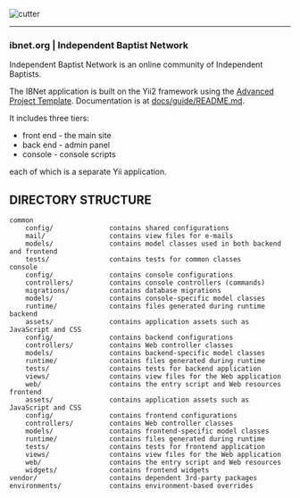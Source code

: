 ![cutter](https://ibnet.org/images/ibnet-large-color.png)

-------------------
### ibnet.org | Independent Baptist Network

Independent Baptist Network is an online community of Independent Baptists.

The IBNet application is built on the Yii2 framework using the [Advanced Project Template](http://www.yiiframework.com/). Documentation is at [docs/guide/README.md](docs/guide/README.md).

It includes three tiers: 
 * front end - the main site
 * back end - admin panel
 * console - console scripts
 
each of which is a separate Yii application.


DIRECTORY STRUCTURE
-------------------

```
common
    config/              contains shared configurations
    mail/                contains view files for e-mails
    models/              contains model classes used in both backend and frontend
    tests/               contains tests for common classes    
console
    config/              contains console configurations
    controllers/         contains console controllers (commands)
    migrations/          contains database migrations
    models/              contains console-specific model classes
    runtime/             contains files generated during runtime
backend
    assets/              contains application assets such as JavaScript and CSS
    config/              contains backend configurations
    controllers/         contains Web controller classes
    models/              contains backend-specific model classes
    runtime/             contains files generated during runtime
    tests/               contains tests for backend application    
    views/               contains view files for the Web application
    web/                 contains the entry script and Web resources
frontend
    assets/              contains application assets such as JavaScript and CSS
    config/              contains frontend configurations
    controllers/         contains Web controller classes
    models/              contains frontend-specific model classes
    runtime/             contains files generated during runtime
    tests/               contains tests for frontend application
    views/               contains view files for the Web application
    web/                 contains the entry script and Web resources
    widgets/             contains frontend widgets
vendor/                  contains dependent 3rd-party packages
environments/            contains environment-based overrides
```
